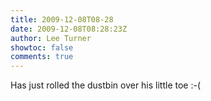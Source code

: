 ```yaml
---
title: 2009-12-08T08-28
date: 2009-12-08T08:28:23Z
author: Lee Turner
showtoc: false
comments: true
---
```


Has just rolled the dustbin over his little toe :-(


